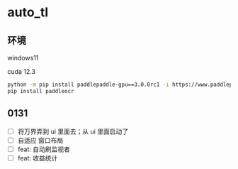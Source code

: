 


# auto_tl


## 环境

windows11

cuda 12.3

```bash
python -m pip install paddlepaddle-gpu==3.0.0rc1 -i https://www.paddlepaddle.org.cn/packages/stable/cu123/
pip install paddleocr
```


## 0131

- [ ] 将万界弄到 ui 里面去；从 ui 里面启动了
- [ ] 自适应 窗口布局
- [ ] feat: 自动刷监视者
- [ ] feat: 收益统计